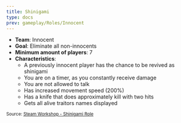 ```yaml
---
title: Shinigami
type: docs
prev: gameplay/Roles/Innocent
---
```


- **Team**: Innocent
- **Goal**: Eliminate all non-innocents
- **Minimum amount of players**: 7
- **Characteristics**:
  - A previously innocent player has the chance to be revived as shinigami
  - You are on a timer, as you constantly receive damage
  - You are not allowed to talk
  - Has increased movement speed (200%)
  - Has a knife that does approximately kill with two hits
  - Gets all alive traitors names displayed

<small>Source: [Steam Workshop - Shinigami Role](https://steamcommunity.com/sharedfiles/filedetails/?id=1687740592)</small>